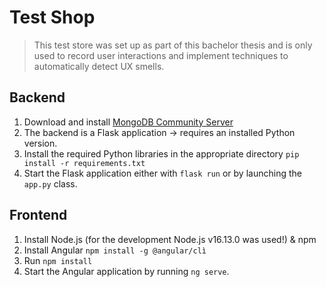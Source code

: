 # Test Shop

> This test store was set up as part of this bachelor thesis and is only used to record user interactions and implement techniques to automatically detect UX smells.

## Backend

1) Download and install [MongoDB Community Server](https://www.mongodb.com/try/download/community)
2) The backend is a Flask application &rarr; requires an installed Python version.
3) Install the required Python libraries in the appropriate directory
   ``pip install -r requirements.txt``
4) Start the Flask application either with `flask run` or by launching the `app.py` class.

## Frontend

1) Install Node.js (for the development Node.js v16.13.0 was used!) & npm
2) Install Angular ``npm install -g @angular/clì``
3) Run ``npm install``
4) Start the Angular application by running `ng serve`.
